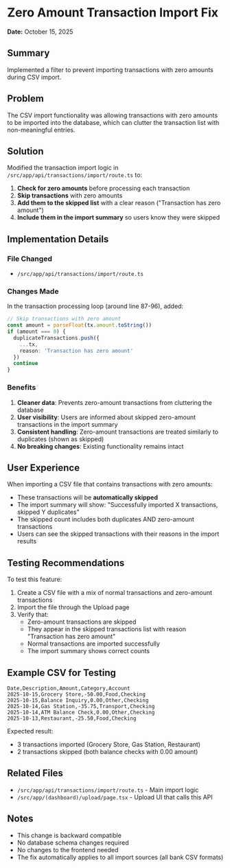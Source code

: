 # Zero Amount Transaction Import Fix

**Date:** October 15, 2025

## Summary
Implemented a filter to prevent importing transactions with zero amounts during CSV import.

## Problem
The CSV import functionality was allowing transactions with zero amounts to be imported into the database, which can clutter the transaction list with non-meaningful entries.

## Solution
Modified the transaction import logic in `/src/app/api/transactions/import/route.ts` to:

1. **Check for zero amounts** before processing each transaction
2. **Skip transactions** with zero amounts 
3. **Add them to the skipped list** with a clear reason ("Transaction has zero amount")
4. **Include them in the import summary** so users know they were skipped

## Implementation Details

### File Changed
- `/src/app/api/transactions/import/route.ts`

### Changes Made
In the transaction processing loop (around line 87-96), added:

```typescript
// Skip transactions with zero amount
const amount = parseFloat(tx.amount.toString())
if (amount === 0) {
  duplicateTransactions.push({
    ...tx,
    reason: 'Transaction has zero amount'
  })
  continue
}
```

### Benefits
1. **Cleaner data**: Prevents zero-amount transactions from cluttering the database
2. **User visibility**: Users are informed about skipped zero-amount transactions in the import summary
3. **Consistent handling**: Zero-amount transactions are treated similarly to duplicates (shown as skipped)
4. **No breaking changes**: Existing functionality remains intact

## User Experience
When importing a CSV file that contains transactions with zero amounts:
- These transactions will be **automatically skipped**
- The import summary will show: "Successfully imported X transactions, skipped Y duplicates"
- The skipped count includes both duplicates AND zero-amount transactions
- Users can see the skipped transactions with their reasons in the import results

## Testing Recommendations
To test this feature:
1. Create a CSV file with a mix of normal transactions and zero-amount transactions
2. Import the file through the Upload page
3. Verify that:
   - Zero-amount transactions are skipped
   - They appear in the skipped transactions list with reason "Transaction has zero amount"
   - Normal transactions are imported successfully
   - The import summary shows correct counts

## Example CSV for Testing
```csv
Date,Description,Amount,Category,Account
2025-10-15,Grocery Store,-50.00,Food,Checking
2025-10-15,Balance Inquiry,0.00,Other,Checking
2025-10-14,Gas Station,-35.75,Transport,Checking
2025-10-14,ATM Balance Check,0.00,Other,Checking
2025-10-13,Restaurant,-25.50,Food,Checking
```

Expected result:
- 3 transactions imported (Grocery Store, Gas Station, Restaurant)
- 2 transactions skipped (both balance checks with 0.00 amount)

## Related Files
- `/src/app/api/transactions/import/route.ts` - Main import logic
- `/src/app/(dashboard)/upload/page.tsx` - Upload UI that calls this API

## Notes
- This change is backward compatible
- No database schema changes required
- No changes to the frontend needed
- The fix automatically applies to all import sources (all bank CSV formats)
